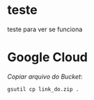 # teste

teste para ver se funciona

# Google Cloud

*Copiar arquivo do Bucket*:
```console
gsutil cp link_do.zip .
```
